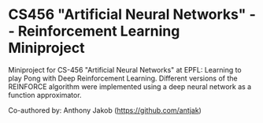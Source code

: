 # CS456 "Artificial Neural Networks" -- Reinforcement Learning Miniproject
Miniproject for CS-456 "Artificial Neural Networks" at EPFL: Learning to play Pong with Deep Reinforcement Learning. Different versions of the REINFORCE algorithm were implemented using a deep neural network as a function approximator.

Co-authored by: Anthony Jakob (https://github.com/antjak)
